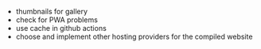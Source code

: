 * thumbnails for gallery
* check for PWA problems
* use cache in github actions
* choose and implement other hosting providers for the compiled website